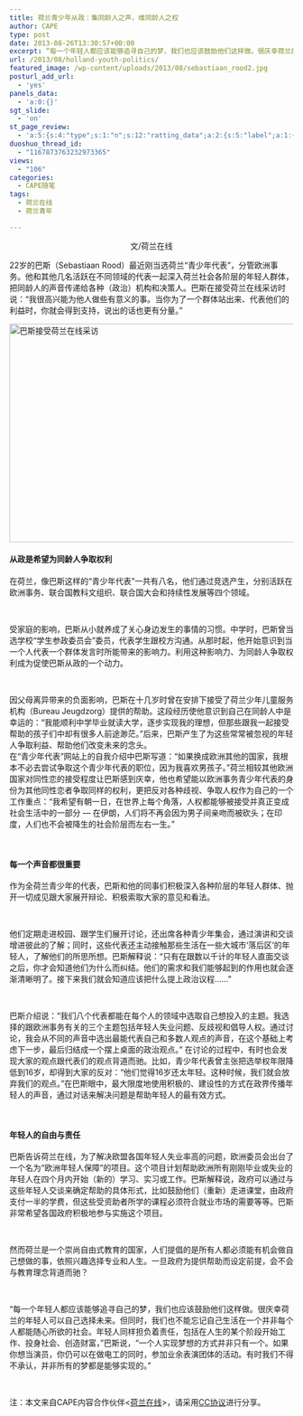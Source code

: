 ```yaml
---
title: 荷兰青少年从政：集同龄人之声，维同龄人之权
author: CAPE
type: post
date: 2013-08-26T13:30:57+00:00
excerpt: “每一个年轻人都应该能够追寻自己的梦，我们也应该鼓励他们这样做。很庆幸荷兰的年轻人可以自己选择未来。但同时，我们也不能忘记自己生活在一个并非每个人都能随心所欲的社会。年轻人同样担负着责任，包括在人生的某个阶段开始工作、投身社会、创造财富，”巴斯说
url: /2013/08/holland-youth-politics/
featured_image: /wp-content/uploads/2013/08/sebastiaan_rood2.jpg
posturl_add_url:
  - 'yes'
panels_data:
  - 'a:0:{}'
sgt_slide:
  - 'on'
st_page_review:
  - 'a:5:{s:4:"type";s:1:"n";s:12:"ratting_data";a:2:{s:5:"label";a:1:{i:0;s:0:"";}s:5:"score";a:1:{i:0;s:1:"0";}}s:7:"postion";s:2:"tl";s:5:"title";s:0:"";s:11:"score_label";s:0:"";}'
duoshuo_thread_id:
  - "1167873763232973365"
views:
  - "106"
categories:
  - CAPE随笔
tags:
  - 荷兰在线
  - 荷兰青年

---
```

<p style="text-align: center;">
  文/荷兰在线
</p>

22岁的巴斯（Sebastiaan Rood）最近刚当选荷兰“青少年代表”，分管欧洲事务。他和其他几名活跃在不同领域的代表一起深入荷兰社会各阶层的年轻人群体，把同龄人的声音传递给各种（政治）机构和决策人。巴斯在接受荷兰在线采访时说：“我很高兴能为他人做些有意义的事。当你为了一个群体站出来、代表他们的利益时，你就会得到支持，说出的话也更有分量。”

<img title="巴斯接受荷兰在线采访" alt="巴斯接受荷兰在线采访" src="http://helanonline.cn/sites/helanonline.nl/files/sebastiaan_rood2.jpg" width="510" height="387" /> 

#### **从政是希望为同龄人争取权利**

在荷兰，像巴斯这样的“青少年代表”一共有八名，他们通过竞选产生，分别活跃在欧洲事务、联合国教科文组织、联合国大会和持续性发展等四个领域。

&nbsp;

受家庭的影响，巴斯从小就养成了关心身边发生的事情的习惯。中学时，巴斯曾当选学校“学生参政委员会”委员，代表学生跟校方沟通。从那时起，他开始意识到当一个人代表一个群体发言时所能带来的影响力。利用这种影响力、为同龄人争取权利成为促使巴斯从政的一个动力。

&nbsp;

因父母离异带来的负面影响，巴斯在十几岁时曾在安排下接受了荷兰少年儿童服务机构（Bureau Jeugdzorg）提供的帮助。这段经历使他意识到自己在同龄人中是幸运的：“我能顺利中学毕业就读大学，逐步实现我的理想，但那些跟我一起接受帮助的孩子们中却有很多人前途渺茫。”后来，巴斯产生了为这些常常被忽视的年轻人争取利益、帮助他们改变未来的念头。  
在“青少年代表”网站上的自我介绍中巴斯写道：“如果换成欧洲其他的国家，我根本不必去尝试争取这个青少年代表的职位，因为我喜欢男孩子。”荷兰相较其他欧洲国家对同性恋的接受程度让巴斯感到庆幸，他也希望能以欧洲事务青少年代表的身份为其他同性恋者争取同样的权利，更把反对各种歧视、争取人权作为自己的一个工作重点：“我希望有朝一日，在世界上每个角落，人权都能够被接受并真正变成社会生活中的一部分 &#8212; 在伊朗，人们将不再会因为男子间亲吻而被砍头；在印度，人们也不会被降生的社会阶层而左右一生。”

&nbsp;

#### **每一个声音都很重要**

作为全荷兰青少年的代表，巴斯和他的同事们积极深入各种阶层的年轻人群体、抛开一切成见跟大家展开辩论、积极索取大家的意见和看法。

&nbsp;

他们定期走进校园、跟学生们展开讨论，还出席各种青少年集会，通过演讲和交谈增进彼此的了解；同时，这些代表还主动接触那些生活在一些大城市‘落后区’的年轻人，了解他们的所思所想。巴斯解释说：“只有在跟数以千计的年轻人直面交谈之后，你才会知道他们为什么而纠结。他们的需求和我们能够起到的作用也就会逐渐清晰明了。接下来我们就会知道应该把什么提上政治议程&#8230;&#8230;”

&nbsp;

巴斯介绍说：“我们八个代表都能在每个人的领域中选取自己想投入的主题。我选择的跟欧洲事务有关的三个主题包括年轻人失业问题、反歧视和倡导人权。通过讨论，我会从不同的声音中选出最能代表自己和多数人观点的声音，在这个基础上考虑下一步，最后归结成一个摆上桌面的政治观点。” 在讨论的过程中，有时也会发现大家的观点跟代表们的观点背道而驰。比如，青少年代表曾主张把选举权年限降低到16岁，却得到大家的反对：“他们觉得16岁还太年轻。这种时候，我们就会放弃我们的观点。”在巴斯眼中，最大限度地使用积极的、建设性的方式在政界传播年轻人的声音，通过对话来解决问题是帮助年轻人的最有效方式。

&nbsp;

#### **年轻人的自由与责任**

巴斯告诉荷兰在线，为了解决欧盟各国年轻人失业率高的问题，欧洲委员会出台了一个名为“欧洲年轻人保障”的项目。这个项目计划帮助欧洲所有刚刚毕业或失业的年轻人在四个月内开始（新的）学习、实习或工作。巴斯解释说，政府可以通过与这些年轻人交谈来确定帮助的具体形式，比如鼓励他们（重新）走进课堂，由政府支付一半的学费，但这些受资助者所学的课程必须符合就业市场的需要等等。巴斯非常希望各国政府积极地参与实施这个项目。

&nbsp;

然而荷兰是一个崇尚自由式教育的国家，人们提倡的是所有人都必须能有机会做自己想做的事，依照兴趣选择专业和人生。一旦政府为提供帮助而设定前提，会不会与教育理念背道而驰？

&nbsp;

“每一个年轻人都应该能够追寻自己的梦，我们也应该鼓励他们这样做。很庆幸荷兰的年轻人可以自己选择未来。但同时，我们也不能忘记自己生活在一个并非每个人都能随心所欲的社会。年轻人同样担负着责任，包括在人生的某个阶段开始工作、投身社会、创造财富，”巴斯说，“一个人实现梦想的方式并非只有一个。如果你想当演员，你仍可以在做电工的同时，参加业余表演团体的活动。有时我们不得不承认，并非所有的梦都是能够实现的。”

&nbsp;

注：本文来自CAPE内容合作伙伴<<a href="helanonline.cn" target="_blank">荷兰在线</a>>，请采用<a href="http://creativecommons.org/licenses/by-nc-sa/2.5/cn/" target="_blank">CC协议</a>进行分享。